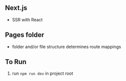 ## Next.js
- SSR with React

## Pages folder
- folder and/or file structure determines route mappings

## To Run
1. run `npm run dev` in project root
